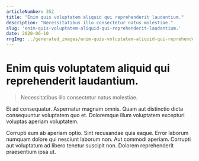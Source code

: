 ```yaml
---
articleNumber: 352
title: "Enim quis voluptatem aliquid qui reprehenderit laudantium."
description: "Necessitatibus illo consectetur natus molestiae."
slug: 'enim-quis-voluptatem-aliquid-qui-reprehenderit-laudantium.'
date: 2020-06-10
rngImg: ../generated_images/enim-quis-voluptatem-aliquid-qui-reprehenderit-laudantium..jpg
---
```


# Enim quis voluptatem aliquid qui reprehenderit laudantium.

> Necessitatibus illo consectetur natus molestiae.

Et ad consequatur. Aspernatur magnam omnis. Quam aut distinctio dicta consequuntur voluptatem quo et. Doloremque illum voluptatem excepturi voluptas aperiam voluptatem.
 Corrupti eum ab aperiam optio. Sint recusandae quia eaque. Error laborum numquam dolore qui nesciunt laborum non. Aut commodi aperiam. Corrupti aut voluptatum ad libero tenetur suscipit non. Dolorem reprehenderit praesentium ipsa ut.

